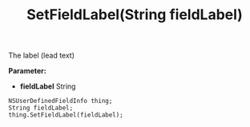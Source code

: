 ﻿---
uid: crmscript_ref_NSUserDefinedFieldInfo_SetFieldLabel
title: SetFieldLabel(String fieldLabel)
intellisense: NSUserDefinedFieldInfo.SetFieldLabel
keywords: NSUserDefinedFieldInfo, GetFieldLabel
so.topic: reference
---

The label (lead text)

**Parameter:** 
 - **fieldLabel** String

```crmscript
NSUserDefinedFieldInfo thing;
String fieldLabel;
thing.SetFieldLabel(fieldLabel);
```

